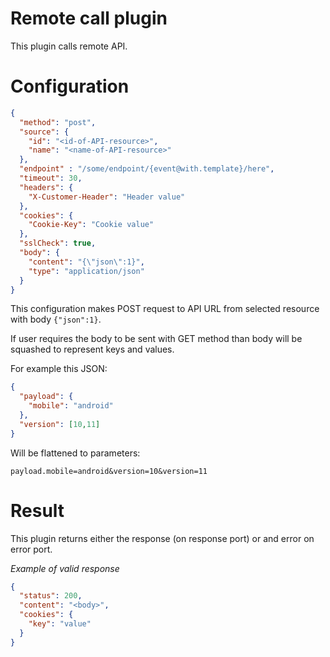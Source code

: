 # Remote call plugin

This plugin calls remote API.

# Configuration

```json
{
  "method": "post",
  "source": {
    "id": "<id-of-API-resource>",
    "name": "<name-of-API-resource>"
  },
  "endpoint" : "/some/endpoint/{event@with.template}/here",
  "timeout": 30,
  "headers": {
    "X-Customer-Header": "Header value"
  },
  "cookies": {
    "Cookie-Key": "Cookie value"
  },
  "sslCheck": true,
  "body": {
    "content": "{\"json\":1}",
    "type": "application/json"
  }
}
```

This configuration makes POST request to API URL from selected resource
with body `{"json":1}`.


If user requires the body to be sent with GET method than body will be squashed to represent keys and values.

For example this JSON:

```json
{
  "payload": { 
    "mobile": "android"
  },
  "version": [10,11]
}
```

Will be flattened to parameters:

```
payload.mobile=android&version=10&version=11
```

# Result

This plugin returns either the response (on response port) or and error on error port.

*Example of valid response*

```json
{
  "status": 200,
  "content": "<body>",
  "cookies": {
    "key": "value"
  }
}
```

